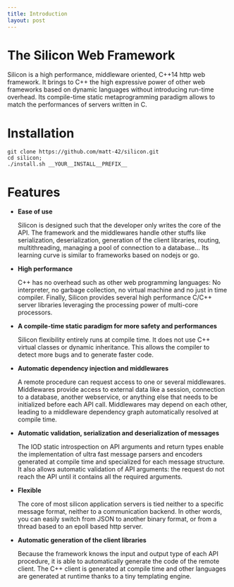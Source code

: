 ```yaml
---
title: Introduction
layout: post
---
```


The Silicon Web Framework
=================================

Silicon is a high performance, middleware oriented, C++14 http web
framework. It brings to C++ the high expressive power of other web
frameworks based on dynamic languages without introducing run-time
overhead. Its compile-time static metaprogramming paradigm allows to
match the performances of servers written in C.

Installation
=========================

```
git clone https://github.com/matt-42/silicon.git
cd silicon;
./install.sh __YOUR__INSTALL__PREFIX__
```

Features
=========================

  - __Ease of use__

    Silicon is designed such that the developer only writes the core
    of the API. The framework and the middlewares handle other stuffs
    like serialization, deserialization, generation of the client
    libraries, routing, multithreading, managing a pool of connection
    to a database... Its learning curve is similar to frameworks based
    on nodejs or go.

  - __High performance__

    C++ has no overhead such as other web programming languages: No
    interpreter, no garbage collection, no virtual machine and no just
    in time compiler. Finally, Silicon provides several high
    performance C/C++ server libraries leveraging the processing power
    of multi-core processors.

  - __A compile-time static paradigm for more safety and performances__

    Silicon flexibility entirely runs at compile time. It does not use
    C++ virtual classes or dynamic inheritance. This allows the
    compiler to detect more bugs and to generate faster code.

  - __Automatic dependency injection and middlewares__

    A remote procedure can request access to one or several
    middlewares. Middlewares provide access to external data like a session,
    connection to a database, another webservice, or anything else
    that needs to be initialized before each API call. Middlewares may
    depend on each other, leading to a middleware dependency graph
    automatically resolved at compile time.

  - __Automatic validation, serialization and deserialization of messages__

    The IOD static introspection on API arguments and return types
    enable the implementation of ultra fast message parsers and
    encoders generated at compile time and specialized for each
    message structure. It also allows automatic validation of API
    arguments: the request do not reach the API until it contains all
    the required arguments.

  - __Flexible__

    The core of most silicon application servers is tied neither to a
    specific message format, neither to a communication backend. In
    other words, you can easily switch from JSON to another binary
    format, or from a thread based to an epoll based http server.

  - __Automatic generation of the client libraries__

    Because the framework knows the input and output type of each API
    procedure, it is able to automatically generate the code of the
    remote client. The C++ client is generated at compile time and
    other languages are generated at runtime thanks to a tiny
    templating engine.

<!--
  - __Coming soon: asynchronism [with the C++17 resumable functions]__
  
    While asynchronism can be implemented with C/C++, it involves
    using callbacks, or javascript-like promises and complexify the
    code. The C++17 will probably standardize the resumable functions
    with the ```async await``` keywords. The Silicon framework will
    leverage this syntax to build async handlers.
-->
